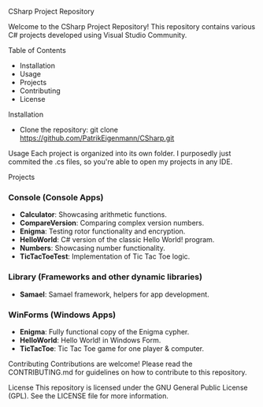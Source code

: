 CSharp Project Repository

Welcome to the CSharp Project Repository! This repository contains various C# projects developed using Visual Studio Community.

Table of Contents
- Installation
- Usage
- Projects
- Contributing
- License

Installation
- Clone the repository: git clone https://github.com/PatrikEigenmann/CSharp.git

Usage
Each project is organized into its own folder. I purposedly just commited the .cs files, so you're able to open my projects in any IDE.

Projects
### Console (Console Apps)
- **Calculator**: Showcasing arithmetic functions.
- **CompareVersion**: Comparing complex version numbers.
- **Enigma**: Testing rotor functionality and encryption.
- **HelloWorld**: C# version of the classic Hello World! program.
- **Numbers**: Showcasing number functionality.
- **TicTacToeTest**: Implementation of Tic Tac Toe logic.

### Library (Frameworks and other dynamic libraries)
- **Samael**: Samael framework, helpers for app development.

### WinForms (Windows Apps)
- **Enigma**: Fully functional copy of the Enigma cypher.
- **HelloWorld**: Hello World! in Windows Form.
- **TicTacToe**: Tic Tac Toe game for one player & computer.

Contributing
Contributions are welcome! Please read the CONTRIBUTING.md for guidelines on how to contribute to this repository.

License
This repository is licensed under the GNU General Public License (GPL). See the LICENSE file for more information.
